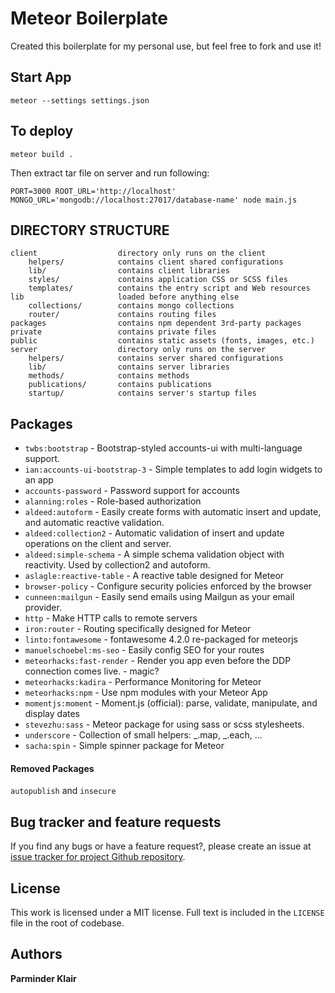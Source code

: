 # Meteor Boilerplate

Created this boilerplate for my personal use, but feel free to fork and use it!

## Start App

`meteor --settings settings.json`

## To deploy

`meteor build .`

Then extract tar file on server and run following:

`PORT=3000 ROOT_URL='http://localhost' MONGO_URL='mongodb://localhost:27017/database-name' node main.js`

## DIRECTORY STRUCTURE

```
client                  directory only runs on the client
	helpers/			contains client shared configurations
	lib/        		contains client libraries
	styles/			    contains application CSS or SCSS files
	templates/			contains the entry script and Web resources
lib                     loaded before anything else
	collections/		contains mongo collections
	router/        		contains routing files
packages                contains npm dependent 3rd-party packages
private                 contains private files
public                  contains static assets (fonts, images, etc.)
server                  directory only runs on the server
	helpers/			contains server shared configurations
	lib/        		contains server libraries
	methods/			contains methods
	publications/		contains publications
	startup/		    contains server's startup files
```

## Packages

- `twbs:bootstrap` - Bootstrap-styled accounts-ui with multi-language support.
- `ian:accounts-ui-bootstrap-3` - Simple templates to add login widgets to an app
- `accounts-password` - Password support for accounts
- `alanning:roles` - Role-based authorization
- `aldeed:autoform` - Easily create forms with automatic insert and update, and automatic reactive validation.
- `aldeed:collection2` - Automatic validation of insert and update operations on the client and server.
- `aldeed:simple-schema` - A simple schema validation object with reactivity. Used by collection2 and autoform.
- `aslagle:reactive-table` -  A reactive table designed for Meteor
- `browser-policy` - Configure security policies enforced by the browser
- `cunneen:mailgun` -  Easily send emails using Mailgun as your email provider.
- `http` -  Make HTTP calls to remote servers
- `iron:router` - Routing specifically designed for Meteor
- `linto:fontawesome` - fontawesome 4.2.0 re-packaged for meteorjs
- `manuelschoebel:ms-seo` - Easily config SEO for your routes
- `meteorhacks:fast-render` - Render you app even before the DDP connection comes live. - magic?
- `meteorhacks:kadira` - Performance Monitoring for Meteor
- `meteorhacks:npm` - Use npm modules with your Meteor App
- `momentjs:moment` - Moment.js (official): parse, validate, manipulate, and display dates
- `stevezhu:sass` - Meteor package for using sass or scss stylesheets.
- `underscore` - Collection of small helpers: _.map, _.each, ...
- `sacha:spin` - Simple spinner package for Meteor

#### Removed Packages

`autopublish` and `insecure`

## Bug tracker and feature requests
If you find any bugs or have a feature request?, please create an issue at [issue tracker for project Github repository](https://github.com/perminder-klair/Meteor-Boilerplate/issues).

## License
This work is licensed under a MIT license. Full text is included in the `LICENSE` file in the root of codebase.

## Authors
**Parminder Klair**